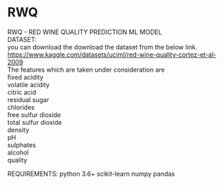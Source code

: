 # RWQ
 RWQ - RED WINE QUALITY PREDICTION ML MODEL                                                                                                                                                                                                                                                                                                                                                                                                                 
 DATASET:                                                                                                                                                                                                                                 
 you can download the download the dataset from the below link.                                                                                                                                                                        
 https://www.kaggle.com/datasets/uciml/red-wine-quality-cortez-et-al-2009                                                                                                                                                         
 The features which are taken under consideration are                                                                                                                                                                                     
 fixed acidity                                                                                        
 volatile acidity	                                                                                                
 citric acid	                                                                                                               
 residual sugar	                                                                                                     
 chlorides                                                                                                                                                     
 free sulfur dioxide                                                                                                                                                
 total sulfur dioxide                                                                                                                                                                   
 density                                                                                                                                                                         
 pH	                                                                                                                                                                      
 sulphates                                                                                                                             
 alcohol	                                                                                                                                                           
 quality

REQUIREMENTS:
python 3.6+
scikit-learn
numpy
pandas



